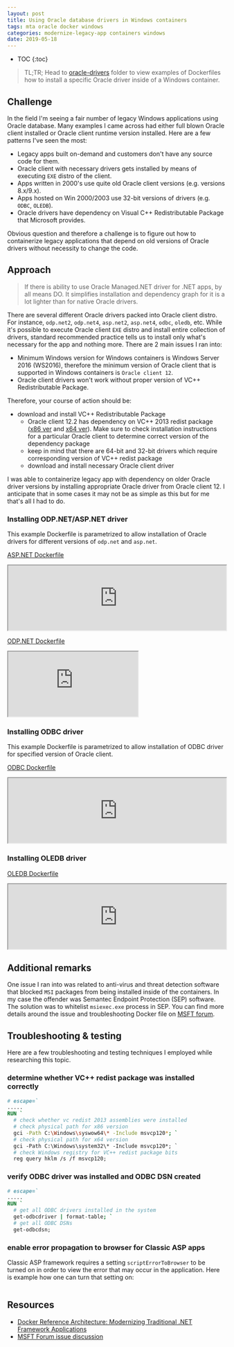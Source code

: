 ```yaml
---
layout: post
title: Using Oracle database drivers in Windows containers
tags: mta oracle docker windows
categories: modernize-legacy-app containers windows
date: 2019-05-18
---
```


* TOC
{:toc}

>TL;TR;
Head to [oracle-drivers][oracle-drivers] folder to view examples of Dockerfiles how to install a specific Oracle driver inside of a Windows container.

## Challenge

In the field I'm seeing a fair number of legacy Windows applications using Oracle database. Many examples I came across had either full blown Oracle client installed or Oracle client runtime version installed. Here are a few patterns I've seen the most:

* Legacy apps built on-demand and customers don't have any source code for them.
* Oracle client with necessary drivers gets installed by means of executing `EXE` distro of the client.
* Apps written in 2000's use quite old Oracle client versions (e.g. versions 8.x/9.x).
* Apps hosted on Win 2000/2003 use 32-bit versions of drivers (e.g. `ODBC`, `OLEDB`).
* Oracle drivers have dependency on Visual C++ Redistributable Package that Microsoft provides.

Obvious question and therefore a challenge is to figure out how to containerize legacy applications that depend on old versions of Oracle drivers without necessity to change the code.

## Approach

>If there is ability to use Oracle Managed.NET driver for .NET apps, by all means DO. It simplifies installation and dependency graph for it is a lot lighter than for native Oracle drivers.

There are several different Oracle drivers packed into Oracle client distro. For instance, `odp.net2`, `odp.net4`, `asp.net2`, `asp.net4`, `odbc`, `oledb`, etc. While it's possible to execute Oracle client `EXE` distro and install entire collection of drivers, standard recommended practice tells us to install only what's necessary for the app and nothing more.
There are 2 main issues I ran into: 

* Minimum Windows version for Windows containers is Windows Server 2016 (WS2016), therefore the minimum version of Oracle client that is supported in Windows containers is `Oracle client 12`.
* Oracle client drivers won't work without proper version of VC++ Redistributable Package. 

Therefore, your course of action should be:

* download and install VC++ Redistributable Package
  * Oracle client 12.2 has dependency on VC++ 2013 redist package ([x86 ver][vc-redist-x86] and [x64 ver][vc-redist-x64]). Make sure to check installation instructions for a particular Oracle client to determine correct version of the dependency package
  * keep in mind that there are 64-bit and 32-bit drivers which require corresponding version of VC++ redist package
  * download and install necessary Oracle client driver

I was able to containerize legacy app with dependency on older Oracle driver versions by installing appropriate Oracle driver from Oracle client 12. I anticipate that in some cases it may not be as simple as this but for me that's all I had to do.

### Installing ODP.NET/ASP.NET driver

This example Dockerfile is parametrized to allow installation of Oracle drivers for different versions of `odp.net` and `asp.net`.

[ASP.NET Dockerfile][oracle-aspnet-df]

<iframe width="100%" src="https://rawcdn.githack.com/ivansharamok/dockerfiles-windows-containers/5b8bb23abba51574bab9651689209fc900097651/oracle-drivers/asp.net/Dockerfile" scrolling="yes"></iframe>

[ODP.NET Dockerfile][oracle-odpnet-df]

<iframe id="frame" src="https://rawcdn.githack.com/ivansharamok/dockerfiles-windows-containers/5b8bb23abba51574bab9651689209fc900097651/oracle-drivers/odp.net/Dockerfile" scrolling="yes" with="100%"></iframe>

### Installing ODBC driver

This example Dockerfile is parametrized to allow installation of ODBC driver for specified version of Oracle client.

[ODBC Dockerfile][oracle-odbc-df]

<iframe width="100%" src="https://rawcdn.githack.com/ivansharamok/dockerfiles-windows-containers/5b8bb23abba51574bab9651689209fc900097651/oracle-drivers/odbc/Dockerfile" scrolling="yes"></iframe>

### Installing OLEDB driver

[OLEDB Dockerfile][oracle-oledb-df]

<iframe width="100%" src="https://rawcdn.githack.com/ivansharamok/dockerfiles-windows-containers/5b8bb23abba51574bab9651689209fc900097651/oracle-drivers/oledb/Dockerfile" scrolling="yes"></iframe>

## Additional remarks

One issue I ran into was related to anti-virus and threat detection software that blocked `MSI` packages from being installed inside of the containers. In my case the offender was Semantec Endpoint Protection (SEP) software. The solution was to whitelist `msiexec.exe` process in SEP. You can find more details around the issue and troubleshooting Docker file on [MSFT forum][msiexec-av-issue].

## Troubleshooting & testing

Here are a few troubleshooting and testing techniques I employed while researching this topic.

### determine whether VC++ redist package was installed correctly

```Dockerfile
# escape=`
.....
RUN `
  # check whether vc redist 2013 assemblies were installed
  # check physical path for x86 version
  gci -Path C:\Windows\syswow64\* -Include msvcp120*; `
  # check physical path for x64 version
  gci -Path C:\Windows\system32\* -Include msvcp120*; `
  # check Windows registry for VC++ redist package bits
  reg query hklm /s /f msvcp120;
```

### verify ODBC driver was installed and ODBC DSN created

```Dockerfile
# escape=`
.....
RUN `
  # get all ODBC drivers installed in the system
  get-odbcdriver | format-table; `
  # get all ODBC DSNs
  get-odbcdsn;
```

### enable error propagation to browser for Classic ASP apps

Classic ASP framework requires a setting `scriptErrorToBrowser` to be turned on in order to view the error that may occur in the application. Here is example how one can turn that setting on:

```Dockerfile
```

## Resources

* [Docker Reference Architecture: Modernizing Traditional .NET Framework Applications](https://success.docker.com/article/modernizing-traditional-dot-net-applications)
* [MSFT Forum issue discussion](https://forum.microsoft.com)

[oracle-drivers]: https://github.com/ivansharamok/dockerfiles-windows-containers/tree/master/oracle-drivers
[oracle-aspnet-df]: https://github.com/ivansharamok/dockerfiles-windows-containers/blob/master/oracle-drivers/asp.net/Dockerfile
[oracle-odpnet-df]: https://github.com/ivansharamok/dockerfiles-windows-containers/blob/master/oracle-drivers/odp.net/Dockerfile
[oracle-odbc-df]: https://github.com/ivansharamok/dockerfiles-windows-containers/blob/master/oracle-drivers/odbc/Dockerfile
[oracle-oledb-df]: https://github.com/ivansharamok/dockerfiles-windows-containers/blob/master/oracle-drivers/oledb/Dockerfile
[msiexec-av-issue]: https://social.msdn.microsoft.com/Forums/en-US/3c532ac1-e543-4572-ba22-ccdad402f779/service-windows-installer-msiserver-cannot-be-started-inside-of-a-container?forum=windowscontainers
[vc-redist-x86]: http://download.microsoft.com/download/2/E/6/2E61CFA4-993B-4DD4-91DA-3737CD5CD6E3/vcredist_x86.exe
[vc-redist-x64]: http://download.microsoft.com/download/2/E/6/2E61CFA4-993B-4DD4-91DA-3737CD5CD6E3/vcredist_x64.exe